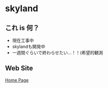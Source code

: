 # skyland

## これ is 何？
- 現在工事中
- skylandも開発中
- 一週間ぐらいで終わらせたい…！！(希望的観測

## Web Site
[Home Page](https://metaphysical-bard.github.io/skyland/)